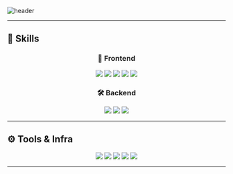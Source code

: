 ![header](https://capsule-render.vercel.app/api?type=speech&height=200&color=gradient&text=Welcome!&desc=JinHyeok%20GitHub&descSize=25&fontAlignY=35&fontSize=80&strokeWidth=0)


---

## 🦾 Skills

<div align="center">

### 🎨 Frontend  
<img src="https://img.shields.io/badge/react-61DAFB.svg?&style=for-the-badge&logo=react&logoColor=white"/>  
<img src="https://img.shields.io/badge/html5-E34F26.svg?&style=for-the-badge&logo=html5&logoColor=white"/>  
<img src="https://img.shields.io/badge/css3-1572B6.svg?&style=for-the-badge&logo=css3&logoColor=white"/>  
<img src="https://img.shields.io/badge/javascript-F7DF1E.svg?&style=for-the-badge&logo=javascript&logoColor=black"/>  
<img src="https://img.shields.io/badge/firebase-FFCA28.svg?&style=for-the-badge&logo=firebase&logoColor=white"/>  

### 🛠 Backend  
<img src="https://img.shields.io/badge/python-3776AB.svg?&style=for-the-badge&logo=python&logoColor=white"/>  
<img src="https://img.shields.io/badge/php-777BB4.svg?&style=for-the-badge&logo=php&logoColor=white"/>  
<img src="https://img.shields.io/badge/mysql-4479A1.svg?&style=for-the-badge&logo=mysql&logoColor=white"/>  

</div>

---

## ⚙️ Tools & Infra

<div align="center">

<img src="https://img.shields.io/badge/git-F05032.svg?&style=for-the-badge&logo=git&logoColor=white"/>  
<img src="https://img.shields.io/badge/github-181717.svg?&style=for-the-badge&logo=github&logoColor=white"/>  
<img src="https://img.shields.io/badge/figma-F24E1E.svg?&style=for-the-badge&logo=figma&logoColor=white"/>  
<img src="https://img.shields.io/badge/notion-000000.svg?&style=for-the-badge&logo=notion&logoColor=white"/>  
<img src="https://img.shields.io/badge/slack-4A154B.svg?&style=for-the-badge&logo=slack&logoColor=white" />

</div>

---

<div align="center">

</div>
